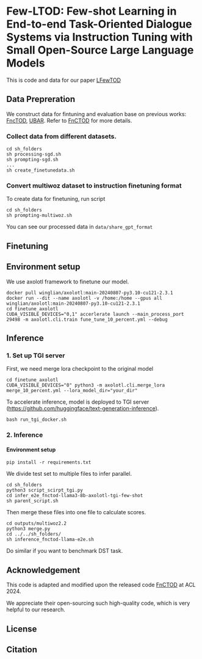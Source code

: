 # Few-LTOD: Few-shot Learning in End-to-end Task-Oriented Dialogue Systems via Instruction Tuning with Small Open-Source Large Language Models

This is code and data for our paper [LFewTOD]()

## Data Prepreration
We construct data for fintuning and evaluation base on previous works: [FncTOD](https://github.com/facebookresearch/FnCTOD/tree/main), [UBAR](https://github.com/TonyNemo/UBAR-MultiWOZ). Refer to [FnCTOD](https://github.com/facebookresearch/FnCTOD/tree/main) for more details. 
### Collect data from different datasets.
```
cd sh_folders
sh processing-sgd.sh
sh prompting-sgd.sh
... 
sh create_finetunedata.sh
```
### Convert multiwoz dataset to instruction finetuning format
To create data for finetuning, run script 
```
cd sh_folders
sh prompting-multiwoz.sh
```
You can see our processed data in `data/share_gpt_format`
## Finetuning
## Environment setup
We use axolotl framework to finetune our model. 

```
docker pull winglian/axolotl:main-20240807-py3.10-cu121-2.3.1
docker run --dit --name axolotl -v /home:/home --gpus all winglian/axolotl:main-20240807-py3.10-cu121-2.3.1
cd finetune_axolotl
CUDA_VISIBLE_DEVICES="0,1" accerlerate launch --main_process_port 29498 -m axolotl.cli.train fune_tune_10_percent.yml --debug
```

## Inference

### 1. Set up TGI server
First, we need merge lora checkpoint to the original model
```
cd finetune_axolotl
CUDA_VISIBLE_DEVICES="0" python3 -m axolotl.cli.merge_lora merge_10_percent.yml --lora_model_dir="your_dir"
```

To accelerate inference, model is deployed to TGI server (https://github.com/huggingface/text-generation-inference).
```
bash run_tgi_docker.sh
```

### 2. Inference
#### Environment setup
```
pip install -r requirements.txt
```
We divide test set to multiple files to infer parallel.
```
cd sh_folders
python3 script_scirpt_tgi.py
cd infer_e2e_fnctod-llama3-8b-axolotl-tgi-few-shot
sh parent_script.sh
```
Then merge these files into one file to calculate scores.
```
cd outputs/multiwoz2.2
python3 merge.py
cd ../../sh_folders/
sh inference_fnctod-llama-e2e.sh
```
Do similar if you want to benchmark DST task.

## Acknowledgement

This code is adapted and modified upon the released code  [FnCTOD](https://github.com/facebookresearch/FnCTOD/tree/main) at ACL 2024. 

We appreciate their open-sourcing such high-quality code, which is very helpful to our research.



## License

## Citation
